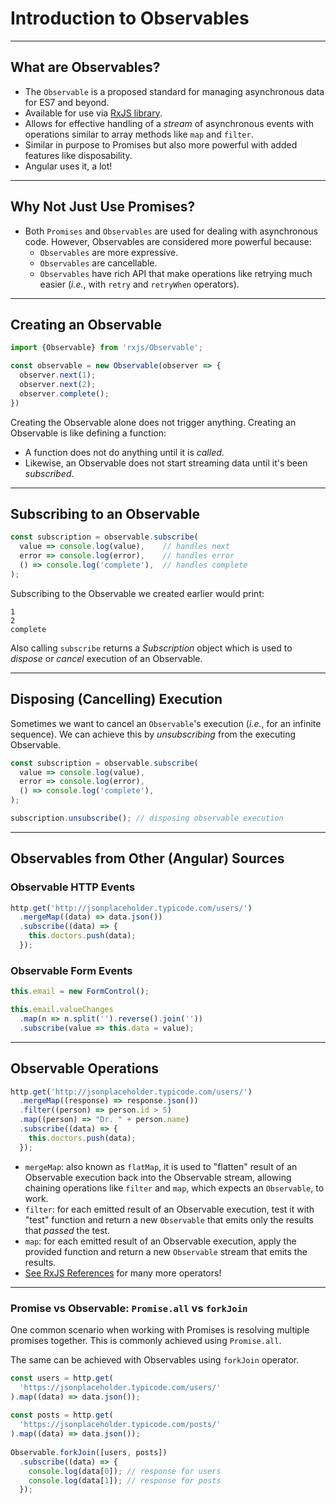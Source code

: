 # Introduction to Observables

---

## What are Observables?

* The `Observable` is a proposed standard for managing asynchronous data for ES7 and beyond.
* Available for use via [RxJS library](https://github.com/ReactiveX/rxjs).
* Allows for effective handling of a *stream* of asynchronous events with operations similar to 
array methods like `map` and `filter`.
* Similar in purpose to Promises but also more powerful with added features like disposability.
* Angular uses it, a lot!

---

## Why Not Just Use Promises?

* Both `Promises` and `Observables` are used for dealing with asynchronous code. However, 
Observables are considered more powerful because:
  * `Observables` are more expressive.
  * `Observables` are cancellable.
  * `Observables` have rich API that make operations like retrying much easier (*i.e.*, with `retry` and 
  `retryWhen` operators).

---

## Creating an Observable

```js
import {Observable} from 'rxjs/Observable';

const observable = new Observable(observer => {
  observer.next(1);
  observer.next(2);
  observer.complete();
})
```
Creating the Observable alone does not trigger anything.
Creating an Observable is like defining a function: 
- A function does not do anything until it is *called*. 
- Likewise, an Observable does not start streaming data until it's been *subscribed*.

---

## Subscribing to an Observable

```js
const subscription = observable.subscribe(
  value => console.log(value),    // handles next
  error => console.log(error),    // handles error 
  () => console.log('complete'),  // handles complete
);
```

Subscribing to the Observable we created earlier would print:

```
1
2
complete
```

Also calling `subscribe` returns a *Subscription* object which is used to *dispose* or *cancel*
execution of an Observable.

---

## Disposing (Cancelling) Execution

Sometimes we want to cancel an `Observable`'s execution (*i.e.*, for an infinite sequence). We can
achieve this by *unsubscribing* from the executing Observable.

```js
const subscription = observable.subscribe(
  value => console.log(value),   
  error => console.log(error),    
  () => console.log('complete'),  
); 

subscription.unsubscribe(); // disposing observable execution
```

---

## Observables from Other (Angular) Sources

### Observable HTTP Events

```js 
http.get('http://jsonplaceholder.typicode.com/users/')
  .mergeMap((data) => data.json())
  .subscribe((data) => {
    this.doctors.push(data);
  });
```

### Observable Form Events 

```js
this.email = new FormControl();

this.email.valueChanges
  .map(n => n.split('').reverse().join(''))
  .subscribe(value => this.data = value);
```

---

## Observable Operations

```js
http.get('http://jsonplaceholder.typicode.com/users/')
  .mergeMap((response) => response.json())
  .filter((person) => person.id > 5)
  .map((person) => "Dr. " + person.name)
  .subscribe((data) => {
    this.doctors.push(data);
  });
```
* `mergeMap`: also known as `flatMap`, it is used to "flatten" result of an Observable
execution back into the Observable stream, allowing chaining operations like `filter` and 
`map`, which expects an `Observable`, to work.
* `filter`: for each emitted result of an Observable execution, test it with "test" 
function and return a new `Observable` that emits only the results that *passed* the test.
* `map`: for each emitted result of an Observable execution, apply the provided function and 
return a new `Observable` stream that emits the results.
* [See RxJS References](http://reactivex.io/rxjs/identifiers.html) for many more operators!

---

### Promise vs Observable: `Promise.all` vs `forkJoin`

One common scenario when working with Promises is resolving multiple promises together. 
This is commonly achieved using `Promise.all`.

The same can be achieved with Observables using `forkJoin` operator.

```js 
const users = http.get(
  'https://jsonplaceholder.typicode.com/users/'
).map((data) => data.json());
  
const posts = http.get(
  'https://jsonplaceholder.typicode.com/posts/'  
).map((data) => data.json());
  
Observable.forkJoin([users, posts])
  .subscribe((data) => {
    console.log(data[0]); // response for users
    console.log(data[1]); // response for posts
  });
``` 